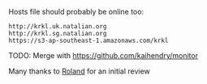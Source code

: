 Hosts file should probably be online too:

	http://krkl.uk.natalian.org
	http://krkl.sg.natalian.org
	https://s3-ap-southeast-1.amazonaws.com/krkl

TODO: Merge with https://github.com/kaihendry/monitor

Many thanks to [Roland](http://rolandturner.com/) for an initial review
